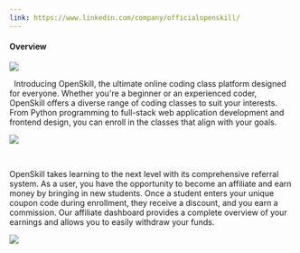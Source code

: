 ```yaml
---
link: https://www.linkedin.com/company/officialopenskill/
---
```


#### Overview

![](/images/portfolio/skill-1.png)

&nbsp;
Introducing OpenSkill, the ultimate online coding class platform designed for everyone. Whether you're a beginner or an experienced coder, OpenSkill offers a diverse range of coding classes to suit your interests. From Python programming to full-stack web application development and frontend design, you can enroll in the classes that align with your goals.

![](/images/portfolio/skill-2.png)

&nbsp;

OpenSkill takes learning to the next level with its comprehensive referral system. As a user, you have the opportunity to become an affiliate and earn money by bringing in new students. Once a student enters your unique coupon code during enrollment, they receive a discount, and you earn a commission. Our affiliate dashboard provides a complete overview of your earnings and allows you to easily withdraw your funds.

![](/images/portfolio/skill-3.png)

&nbsp;
